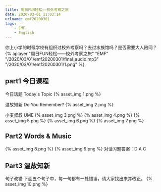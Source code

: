 ```yaml
---
title: 周日FUN轻松——校外考察之旅
date: 2020-03-01 11:03:14
urlname: emf20200301
tags:
    - EMF
    - English
---
```

  你上小学的时候学校有组织过校外考察吗？去过水族馆吗？是否需要大人陪同？
  {% aplayer "周日FUN轻松——校外考察之旅" "EMF" "/2020/03/01/emf20200301/final_audio.mp3"  "/2020/03/01/emf20200301/1.png" %}
 <!-- more -->
 
  ## part1 今日课程
  今日话题 Today's Topic
  {% asset_img 1.png %}
  <br/>
  
  温故知新 Do You Remember?
  {% asset_img 2.png %}
  <br/>
  
  小麦叔叔 UME
  {% asset_img 3.png %}
  {% asset_img 4.png %}
  {% asset_img 5.png %}
  {% asset_img 6.png %}
  {% asset_img 7.png %}
  <br/>
  
  ## Part2 Words & Music
  {% asset_img 8.png %}
  {% asset_img 9.png %}
  对话习题答案：D A C
  <br/>
  
  ## Part3 温故知新
  句子改错
  下面五个句子中，每一句都有一处错误，请大家找出来并改正。
  {% asset_img 10.png %}